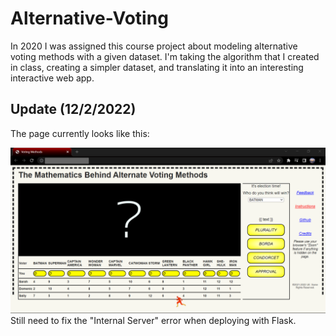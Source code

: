 # Alternative-Voting
In 2020 I was assigned this course project about modeling alternative voting methods with a given dataset. I'm taking the algorithm that I created in class, creating a simpler dataset, and translating it into an interesting interactive web app.

## Update (12/2/2022)
The page currently looks like this:

![Website Screenshot](https://github.com/makaezimora/Alternative-Voting/blob/main/Website-Screenshot.png?raw=true)
Still need to fix the "Internal Server" error when deploying with Flask.

